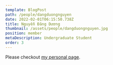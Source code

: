```yaml
---
template: BlogPost
path: /people/dangduongnguyen
date: 2022-02-01T06:15:50.738Z
title: Nguyễn Đăng Dương
thumbnail: /assets/people/dangduongnguyen.jpg
position: member
metaDescription: Undergraduate Student
order: 3
---
```


Please checkout [my personal page](https://users.soict.hust.edu.vn/thanghq/?fbclid=IwAR2VaQ-JSrqiP-WFBaP8wqQMsfEwQ9ep10KAqNoQY63w2lZWPJuHPdgT8kQ).
